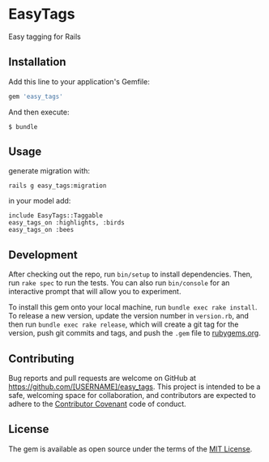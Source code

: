 # EasyTags

Easy tagging for Rails

## Installation

Add this line to your application's Gemfile:

```ruby
gem 'easy_tags'
```

And then execute:

    $ bundle


## Usage

generate migration with:
```
rails g easy_tags:migration
```

in your model add:

```
include EasyTags::Taggable
easy_tags_on :highlights, :birds
easy_tags_on :bees
```

## Development

After checking out the repo, run `bin/setup` to install dependencies. Then, run `rake spec` to run the tests. You can also run `bin/console` for an interactive prompt that will allow you to experiment.

To install this gem onto your local machine, run `bundle exec rake install`. To release a new version, update the version number in `version.rb`, and then run `bundle exec rake release`, which will create a git tag for the version, push git commits and tags, and push the `.gem` file to [rubygems.org](https://rubygems.org).

## Contributing

Bug reports and pull requests are welcome on GitHub at https://github.com/[USERNAME]/easy_tags. This project is intended to be a safe, welcoming space for collaboration, and contributors are expected to adhere to the [Contributor Covenant](http://contributor-covenant.org) code of conduct.

## License

The gem is available as open source under the terms of the [MIT License](https://opensource.org/licenses/MIT).

